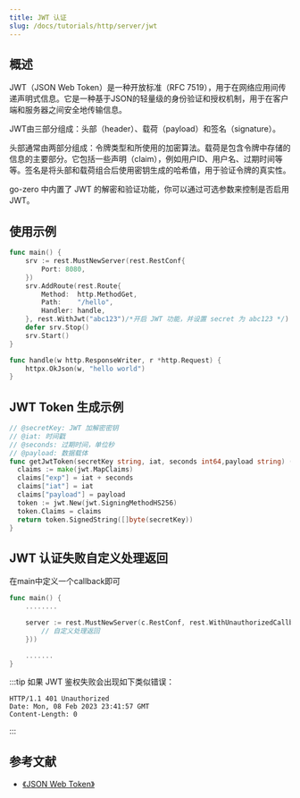 ```yaml
---
title: JWT 认证 
slug: /docs/tutorials/http/server/jwt
---
```


## 概述

JWT（JSON Web Token）是一种开放标准（RFC 7519），用于在网络应用间传递声明式信息。它是一种基于JSON的轻量级的身份验证和授权机制，用于在客户端和服务器之间安全地传输信息。

JWT由三部分组成：头部（header）、载荷（payload）和签名（signature）。

头部通常由两部分组成：令牌类型和所使用的加密算法。载荷是包含令牌中存储的信息的主要部分。它包括一些声明（claim），例如用户ID、用户名、过期时间等等。签名是将头部和载荷组合后使用密钥生成的哈希值，用于验证令牌的真实性。

go-zero 中内置了 JWT 的解密和验证功能，你可以通过可选参数来控制是否启用 JWT。

## 使用示例

```go {9}
func main() {
	srv := rest.MustNewServer(rest.RestConf{
		Port: 8080,
	})
	srv.AddRoute(rest.Route{
		Method:  http.MethodGet,
		Path:    "/hello",
		Handler: handle,
	}, rest.WithJwt("abc123")/*开启 JWT 功能，并设置 secret 为 abc123 */)
	defer srv.Stop()
	srv.Start()
}

func handle(w http.ResponseWriter, r *http.Request) {
	httpx.OkJson(w, "hello world")
}
```

## JWT Token 生成示例

```go
// @secretKey: JWT 加解密密钥
// @iat: 时间戳
// @seconds: 过期时间，单位秒
// @payload: 数据载体
func getJwtToken(secretKey string, iat, seconds int64,payload string) (string, error) {
  claims := make(jwt.MapClaims)
  claims["exp"] = iat + seconds
  claims["iat"] = iat
  claims["payload"] = payload
  token := jwt.New(jwt.SigningMethodHS256)
  token.Claims = claims
  return token.SignedString([]byte(secretKey))
}
```


## JWT 认证失败自定义处理返回

在main中定义一个callback即可
```go
func main() {
	........

	server := rest.MustNewServer(c.RestConf, rest.WithUnauthorizedCallback(func(w http.ResponseWriter, r *http.Request, err error) {
		// 自定义处理返回
	}))

	.......
}

```

:::tip
如果 JWT 鉴权失败会出现如下类似错误：
```
HTTP/1.1 401 Unauthorized
Date: Mon, 08 Feb 2023 23:41:57 GMT
Content-Length: 0
```
:::

## 参考文献

- <a href="https://jwt.io/introduction/" target="_blank">《JSON Web Token》</a>